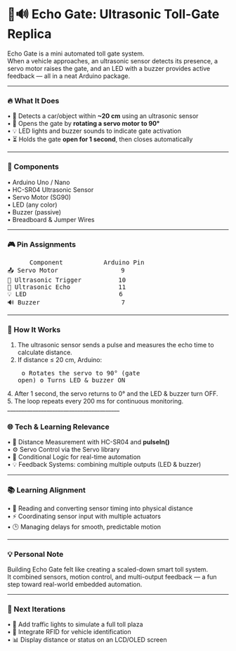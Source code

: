 # **🚗🔊 Echo Gate: Ultrasonic Toll-Gate Replica**

Echo Gate is a mini automated toll gate system.<br>
When a vehicle approaches, an ultrasonic sensor detects its presence, a servo motor raises the gate, and an LED with a buzzer provides active feedback — all in a neat Arduino package.
________________________________________
### **🔥 What It Does**

•	📡 Detects a car/object within **~20 cm** using an ultrasonic sensor<br>
•	🚦 Opens the gate by **rotating a servo motor to 90°**<br>
•	💡 LED lights and buzzer sounds to indicate gate activation<br>
•	⏳ Holds the gate **open for 1 second**, then closes automatically<br>
________________________________________
### **🧰 Components**

•	Arduino Uno / Nano<br>
•	HC-SR04 Ultrasonic Sensor<br>
•	Servo Motor (SG90)<br>
•	LED (any color)<br>
•	Buzzer (passive)<br>
•	Breadboard & Jumper Wires<br>
________________________________________
### **🎮 Pin Assignments**
<pre>
      Component           Arduino Pin
📤 Servo Motor	              9
📡 Ultrasonic Trigger	      10
📡 Ultrasonic Echo	          11
💡 LED	                      6
🔊 Buzzer                	  7
</pre>
________________________________________
### **🧠 How It Works**

1.	The ultrasonic sensor sends a pulse and measures the echo time to calculate distance.<br>
2.	If distance ≤ 20 cm, Arduino:<pre>
      o	Rotates the servo to 90° (gate open)
      o	Turns LED & buzzer ON
</pre>
4.	After 1 second, the servo returns to 0° and the LED & buzzer turn OFF.<br>
5.	The loop repeats every 200 ms for continuous monitoring.<br>
________________________________________

### **🌐 Tech & Learning Relevance**

•	🧩 Distance Measurement with HC-SR04 and **pulseIn()**<br>
•	⚙️ Servo Control via the Servo library<br>
•	🔄 Conditional Logic for real-time automation<br>
•	💡 Feedback Systems: combining multiple outputs (LED & buzzer)<br>
________________________________________
### **📚 Learning Alignment**

•	📘 Reading and converting sensor timing into physical distance<br>
•	⚡ Coordinating sensor input with multiple actuators<br>
•	🕒 Managing delays for smooth, predictable motion<br>
________________________________________
### **💡 Personal Note**

Building Echo Gate felt like creating a scaled-down smart toll system.<br>
It combined sensors, motion control, and multi-output feedback — a fun step toward real-world embedded automation.<br>
________________________________________
### **🚀 Next Iterations**

•	🚦 Add traffic lights to simulate a full toll plaza<br>
•	📶 Integrate RFID for vehicle identification<br>
•	📊 Display distance or status on an LCD/OLED screen<br>
